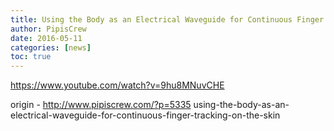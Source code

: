 ```yaml
---
title: Using the Body as an Electrical Waveguide for Continuous Finger Tracking on the Skin
author: PipisCrew
date: 2016-05-11
categories: [news]
toc: true
---
```


https://www.youtube.com/watch?v=9hu8MNuvCHE

origin - http://www.pipiscrew.com/?p=5335 using-the-body-as-an-electrical-waveguide-for-continuous-finger-tracking-on-the-skin